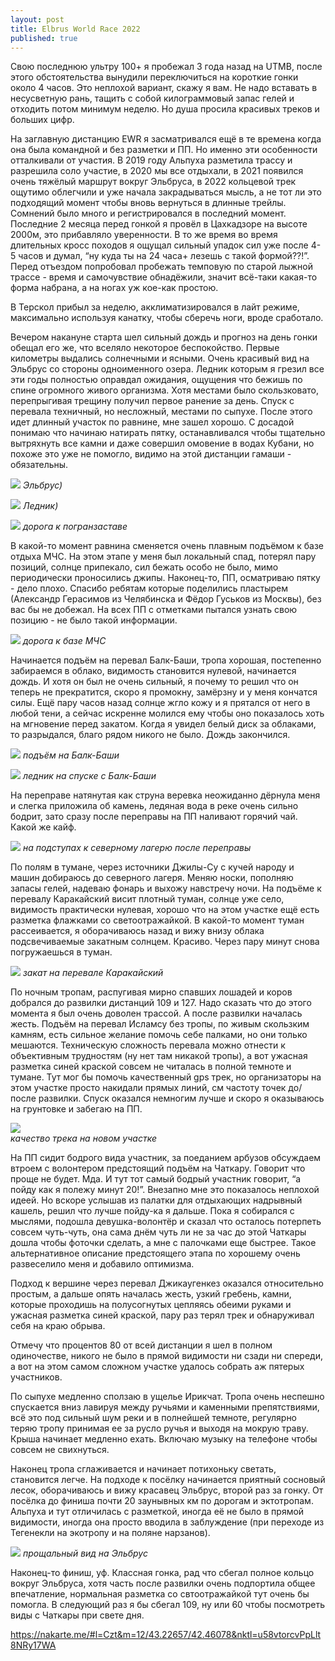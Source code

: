 ```yaml
---
layout: post
title: Elbrus World Race 2022
published: true
---
```


Свою последнюю ультру 100+ я пробежал 3 года назад на UTMB, после этого обстоятельства вынудили переключиться на короткие гонки около 4 часов. Это неплохой вариант, скажу я вам. Не надо вставать в несусветную рань, тащить с собой килограммовый запас гелей и отходить потом минимум неделю. Но душа просила красивых треков и больших цифр. 

На заглавную дистанцию EWR я засматривался ещё в те времена когда она была командной и без разметки и ПП. Но именно эти особенности отталкивали от участия. В 2019 году Альпуха разметила трассу и разрешила соло участие, в 2020 мы все отдыхали,
 в 2021 появился очень тяжёлый маршрут вокруг Эльбруса, в 2022 кольцевой трек ощутимо облегчили и уже начала закрадываться мысль, а не тот ли это подходящий момент чтобы вновь вернуться в длинные трейлы. Сомнений было много и регистрировался в последний момент. Последние 2 месяца перед гонкой я провёл в Цахкадзоре на высоте 2000м, это прибавляло уверенности. В то же время во время длительных кросс походов я ощущал сильный упадок сил уже после 4-5 часов и думал, “ну куда ты на 24 часа+ лезешь с такой формой??!”. Перед отъездом попробовал пробежать темповую по старой лыжной трассе - время и самочувствие обнадёжили, значит всё-таки какая-то форма набрана, а на ногах уж кое-как простою.

В Терскол прибыл за неделю, акклиматизировался в лайт режиме, максимально используя канатку, чтобы сберечь ноги, вроде сработало.

Вечером накануне старта шел сильный дождь и прогноз на день гонки обещал его же, что вселяло некоторое беспокойство. Первые километры выдались солнечными и ясными. Очень красивый вид на Эльбрус со стороны одноименного озера. Ледник которым я грезил все эти годы полностью оправдал ожидания, ощущения что бежишь по спине огромного живого организма. Хотя местами было скользковато, перепрыгивая трещину получил первое ранение за день. Спуск с перевала техничный, но несложный, местами по сыпухе. После этого идет длинный участок по равнине, мне зашел хорошо. С досадой понимаю что начинаю натирать пятку, останавливался чтобы тщательно вытряхнуть все камни и даже совершил омовение в водах Кубани, но похоже это уже не помогло, видимо на этой дистанции гамаши - обязательны.

![]({{site.baseurl}}/images/ewr-1.jpg)
*Эльбрус)*

![]({{site.baseurl}}/images/ewr-2.jpg)
*Ледник)*

![]({{site.baseurl}}/images/ewr-3.jpg)
*дорога к погранзаставе*

В какой-то момент равнина сменяется очень плавным подъёмом к базе отдыха МЧС. На этом этапе у меня был локальный спад, потерял пару позиций, солнце припекало, сил бежать особо не было, мимо периодически проносились джипы. Наконец-то, ПП, осматриваю пятку - дело плохо. Спасибо ребятам которые поделились пластырем (Александр Герасимов из Челябинска и Фёдор Гуськов из Москвы), без вас бы не добежал. На всех ПП с отметками пытался узнать свою позицию - не было такой информации.

![]({{site.baseurl}}/images/ewr-4.jpg)
*дорога к базе МЧС*

Начинается подъём на перевал Балк-Баши, тропа хорошая, постепенно забираемся в облако, видимость становится нулевой, начинается дождь. И хотя он был не очень сильный, я почему то решил что он теперь не прекратится, скоро я промокну, замёрзну и у меня кончатся силы. Ещё пару часов назад солнце жгло кожу и я прятался от него в любой тени, а сейчас искренне молился ему чтобы оно показалось хоть на мгновение перед закатом. Когда я увидел белый диск за облаками, то разрыдался, благо рядом никого не было. Дождь закончился.

![]({{site.baseurl}}/images/ewr-11.jpg)
*подъём на Балк-Баши*

![]({{site.baseurl}}/images/ewr-6.jpg)
*ледник на спуске с Балк-Баши*

На переправе натянутая как струна веревка неожиданно дёрнула меня и слегка приложила об камень, ледяная вода в реке очень сильно бодрит, зато сразу после переправы на ПП наливают горячий чай. Какой же кайф. 

![]({{site.baseurl}}/images/ewr-7.jpg)
*на подступах к северному лагерю после переправы*

По полям в тумане, через источники Джилы-Су с кучей народу и машин добираюсь до северного лагеря. Меняю носки, пополняю запасы гелей, надеваю фонарь и выхожу навстречу ночи. На подъёме к перевалу Каракайский висит плотный туман, солнце уже село, видимость практически нулевая, хорошо что на этом участке ещё есть разметка флажками со светоотражайкой. В какой-то момент туман рассеивается, я оборачиваюсь назад и вижу внизу облака подсвечиваемые закатным солнцем. Красиво. Через пару минут снова погружаешься в туман.

![]({{site.baseurl}}/images/ewr-9.jpg)
*закат на перевале Каракайский*

По ночным тропам, распугивая мирно спавших лошадей и коров добрался до развилки дистанций 109 и 127. Надо сказать что до этого момента я был очень доволен трассой. А после развилки началась жесть. Подъём на перевал Исламсу без тропы, по живым скользким камням, есть сильное желание помочь себе палками, но они только мешаются. Техническую сложность перевала можно отнести к объективным трудностям (ну нет там никакой тропы), а вот ужасная разметка синей краской совсем не читалась в полной темноте и тумане. Тут мог бы помочь качественный gps трек, но организаторы на этом участке просто накидали прямых линий, см частоту точек до/после развилки. Спуск оказался немногим лучше и скоро я оказываюсь на грунтовке и забегаю на ПП. 

![]({{site.baseurl}}/images/ewr-gpx.jpg)  
*качество трека на новом участке*

На ПП сидит бодрого вида участник, за поеданием арбузов обсуждаем втроем с волонтером предстоящий подъём на Чаткару. Говорит что проще не будет. Мда. И тут тот самый бодрый участник говорит, “а пойду как я полежу минут 20!”. Внезапно мне это показалось неплохой идеей. Но вскоре услышав из палатки для отдыхающих надрывный кашель, решил что лучше пойду-ка я дальше. Пока я собирался с мыслями, подошла девушка-волонтёр и сказал что осталось потерпеть совсем чуть-чуть, она сама днём чуть ли не за час до этой Чаткары дошла чтобы фоточки сделать, а мне с палочками еще быстрее. Такое альтернативное описание предстоящего этапа по хорошему очень развеселило меня и добавило оптимизма.

Подход к вершине через перевал Джикаугенкез оказался относительно простым, а дальше опять началась жесть, узкий гребень, камни, которые проходишь на полусогнутых цепляясь обеими руками и ужасная разметка синей краской, пару раз терял трек и обнаруживал себя на краю обрыва. 

Отмечу что процентов 80 от всей дистанции я шел в полном одиночестве, никого не было в прямой видимости ни сзади ни спереди, а вот на этом самом сложном участке удалось собрать аж пятерых участников.

По сыпухе медленно сползаю в ущелье Ирикчат. Тропа очень неспешно спускается вниз лавируя между ручьями и каменными препятствиями, всё это под сильный шум реки и в полнейшей темноте, регулярно теряю тропу принимая ее за русло ручья и выходя на мокрую траву. Крыша начинает медленно ехать. Включаю музыку на телефоне чтобы совсем не свихнуться. 

Наконец тропа сглаживается и начинает потихоньку светать, становится легче. На подходе к посёлку начинается приятный сосновый лесок, оборачиваюсь и вижу красавец Эльбрус, второй раз за гонку. От посёлка до финиша почти 20 заунывных км по дорогам и эктотропам. Альпуха и тут отличилась с разметкой, иногда её не было в прямой видимости, иногда она просто вводила в заблуждение (при переходе из Тегенекли на экотропу и на поляне нарзанов). 

![]({{site.baseurl}}/images/ewr-10.jpg)
*прощальный вид на Эльбрус*

Наконец-то финиш, уф. Классная гонка, рад что сбегал полное кольцо вокруг Эльбруса, хотя часть после развилки очень подпортила общее впечатление, нормальная разметка со свтоотражайкой тут очень бы помогла. В следующий раз я бы сбегал 109, ну или 60 чтобы посмотреть виды с Чаткары при свете дня.

https://nakarte.me/#l=Czt&m=12/43.22657/42.46078&nktl=u58vtorcvPpLlt8NRy17WA
